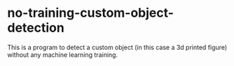 # no-training-custom-object-detection
This is a program to detect a custom object (in this case a 3d printed figure) without any machine learning training.
